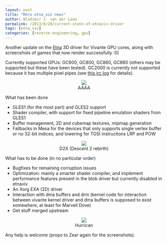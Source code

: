 ```yaml
---
layout: post
title: "More etna_viv news"
author: Wladimir J. van der Laan
permalink: /2013/8/28/current-state-of-etnaviv-driver
tags: [etna_viv]
categories: [reverse-engineering, gpu]
---
```

<style>
.quake { text-align: center; margin: 10px; }
</style>

<p>Another update on the <a href="https://github.com/laanwj/mesa">Etna</a> 3D driver for Vivante GPU cores, along with screenshots of games that now render successfully :0)</p>
<p>Currently supported GPUs: GC600, GC800, GC860, GC880 (others may be supported but these have been tested). GC2000 is currently not supported because it has multiple pixel pipes (see <a href="http://pastebin.com/SdvBDeGE">this irc log</a> for details).</p>

<div class="quake">
<img src="{{ site.baseurl }}/assets{{ page.id }}/2013_08_23_aaaa2_png_750x750_q85.jpg"><br>
AAAA
</div>

<p>What has been done</p>
<ul>
<li>GLES1 (for the most part) and GLES2 support
<li>Shader compiler, with support for fixed pipeline emulation shaders from GLES1
<li>Buffer management, 2D and cubemap textures, mipmap generation
<li>Fallbacks in Mesa for the devices that only supports single vertex buffer or no 32-bit indices, and lowering for TGSI instructions LRP and POW
</ul>


<div class="quake">
<img src="{{ site.baseurl }}/assets{{ page.id }}/2013_08_23_d2x-etna_png_750x750_q85.jpg"><br>
D2X (Descent 2 rebirth)
</div>

<p>What has to be done (in no particular order)</p>
<ul>
<li>Bugfixes for remaining corruption issues</li>
<li>Optimization: mainly a smarter shader compiler, and implement performance features present in the blob driver but currently disabled in etnaviv
<li>An Xorg EXA (2D) driver
<li>Interaction with dma buffers and drm (kernel code for interaction between vivante kernel driver and dma buffers is supposed to exist somewhere, at least for Marvell Dove)
<li>Get stuff merged upstream</li>
</ul>

<div class="quake">
<img src="{{ site.baseurl }}/assets{{ page.id }}/2013_08_23_hurrican_png_750x750_q85.jpg"><br>
Hurrican
</div>

<p>Any help is welcome (props to Zear again for the screenshots).</p>

